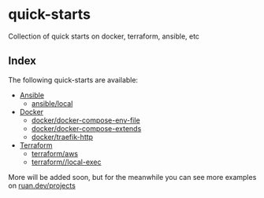 # quick-starts
Collection of quick starts on docker, terraform, ansible, etc

## Index

The following quick-starts are available:

- [Ansible](https://github.com/ruanbekker/quick-starts/tree/main/ansible)
  - [ansible/local](https://github.com/ruanbekker/quick-starts/tree/main/ansible)
- [Docker](https://github.com/ruanbekker/quick-starts/tree/main/docker)
  - [docker/docker-compose-env-file](https://github.com/ruanbekker/quick-starts/tree/main/docker/docker-compose-env-file)
  - [docker/docker-compose-extends](https://github.com/ruanbekker/quick-starts/tree/main/docker/docker-compose-extends)
  - [docker/traefik-http](https://github.com/ruanbekker/quick-starts/tree/main/docker/traefik-http)
- [Terraform](https://github.com/ruanbekker/quick-starts/tree/main/terraform)
  - [terraform/aws](https://github.com/ruanbekker/quick-starts/tree/main/terraform/aws)
  - [terraform//local-exec](https://github.com/ruanbekker/quick-starts/tree/main/terraform/local-exec)

More will be added soon, but for the meanwhile you can see more examples on [ruan.dev/projects](https://ruan.dev/projects/)
